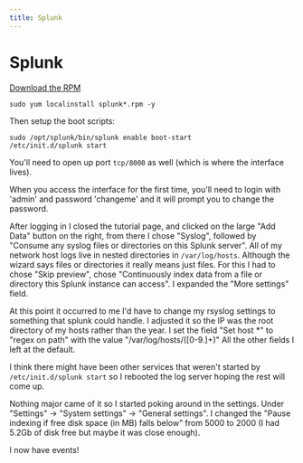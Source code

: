 ```yaml
---
title: Splunk
---
```


# Splunk

[Download the RPM][1]

```
sudo yum localinstall splunk*.rpm -y
```

Then setup the boot scripts:

```
sudo /opt/splunk/bin/splunk enable boot-start
/etc/init.d/splunk start
```

You'll need to open up port `tcp/8000` as well (which is where the interface
lives).

When you access the interface for the first time, you'll need to login with
'admin' and password 'changeme' and it will prompt you to change the password.

After logging in I closed the tutorial page, and clicked on the large "Add
Data" button on the right, from there I chose "Syslog", followed by "Consume
any syslog files or directories on this Splunk server". All of my network host
logs live in nested directories in `/var/log/hosts`. Although the wizard says
files or directories it really means just files. For this I had to chose "Skip
preview", chose "Continuously index data from a file or directory this Splunk
instance can access". I expanded the "More settings" field.

At this point it occurred to me I'd have to change my rsyslog settings to
something that splunk could handle. I adjusted it so the IP was the root
directory of my hosts rather than the year. I set the field "Set host *" to
"regex on path" with the value "/var/log/hosts/([0-9.]+)" All the other fields
I left at the default.

I think there might have been other services that weren't started by
`/etc/init.d/splunk start` so I rebooted the log server hoping the rest will
come up.

Nothing major came of it so I started poking around in the settings. Under
"Settings" -> "System settings" -> "General settings". I changed the "Pause
indexing if free disk space (in MB) falls below" from 5000 to 2000 (I had 5.2Gb
of disk free but maybe it was close enough).

I now have events!

[1]: http://www.splunk.com/download

